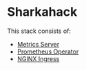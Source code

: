 # Sharkahack

This stack consists of:

* [Metrics Server](https://github.com/kubernetes-incubator/metrics-server)
* [Prometheus Operator](https://github.com/coreos/prometheus-operator)
* [NGINX Ingress]()
